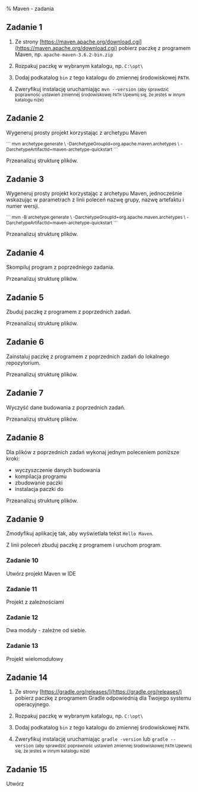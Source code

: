 % Maven - zadania 

## Zadanie 1

1) Ze strony [https://maven.apache.org/download.cgi](https://maven.apache.org/download.cgi)
pobierz paczkę z programem Maven, np. `apache-maven-3.6.2-bin.zip`

2) Rozpakuj paczkę w wybranym katalogu, np. `C:\opt\`

3) Dodaj podkatalog `bin` z tego katalogu do zmiennej środowiskowej `PATH`.

4) Zweryfikuj instalację uruchamiając `mvn --version`
<small>(aby sprawdzić poprawnośc ustawień zmiennej środowiskowej `PATH` Upewnij się, że jesteś w innym katalogu niże)</small>

## Zadanie 2

Wygeneruj prosty projekt korzystając z archetypu Maven 

<div style="font-size: 85%">
```
mvn archetype:generate \
-DarchetypeGroupId=org.apache.maven.archetypes \
-DarchetypeArtifactId=maven-archetype-quickstart
```
</div>

Przeanalizuj strukturę plików.   

## Zadanie 3

Wygeneruj prosty projekt korzystając z archetypu Maven, jednocześnie wskazując w parametrach z linii poleceń
nazwę grupy, nazwę artefaktu i numer wersji. 

<div style="font-size: 85%">
```
mvn -B archetype:generate \
-DarchetypeGroupId=org.apache.maven.archetypes \
-DarchetypeArtifactId=maven-archetype-quickstart
```
</div>

Przeanalizuj strukturę plików.   


## Zadanie 4

Skompiluj program z poprzedniego zadania.

Przeanalizuj strukturę plików.   



## Zadanie 5

Zbuduj paczkę z programem z poprzednich zadań.

Przeanalizuj strukturę plików.   



## Zadanie 6

Zainstaluj paczkę z programem z poprzednich zadań do lokalnego repozytorium.

Przeanalizuj strukturę plików.   


## Zadanie 7

Wyczyść dane budowania z poprzednich zadań.

Przeanalizuj strukturę plików.   


## Zadanie 8

Dla plików z poprzednich zadań wykonaj jednym poleceniem poniższe kroki: 
* wyczyszczenie danych budowania 
* kompilacja programu
* zbudowanie paczki
* instalacja paczki do 


Przeanalizuj strukturę plików.   



## Zadanie 9

Zmodyfikuj aplikację tak, aby wyświetlała tekst `Hello Maven`.

Z linii poleceń zbuduj paczkę z programem i uruchom program. 



### Zadanie 10
 
Utwórz projekt Maven w IDE

### Zadanie 11
Projekt z zależnościami

### Zadanie 12
Dwa moduły - zależne od siebie.


### Zadanie 13
Projekt wielomodułowy




## Zadanie 14

1) Ze strony [https://gradle.org/releases/](https://gradle.org/releases/)
pobierz paczkę z programem Gradle odpowiednią dla Twojego systemu operacyjnego.

2) Rozpakuj paczkę w wybranym katalogu, np. `C:\opt\`

3) Dodaj podkatalog `bin` z tego katalogu do zmiennej środowiskowej `PATH`.

4) Zweryfikuj instalację uruchamiając `gradle -version` lub `gradle --version`
<small>(aby sprawdzić poprawnośc ustawień zmiennej środowiskowej `PATH` Upewnij się, że jesteś w innym katalogu niże)</small>



## Zadanie 15 

Utwórz 
